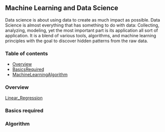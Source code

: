 ## Machine Learning and Data Science
Data science is about using data to create as much impact as possible. Data Science is almost everything that has something to do with data: Collecting, analyzing, modeling, yet the most important part is its application all sort of application. It is a blend of various tools, algorithms, and machine learning principles with the goal to discover hidden patterns from the raw data.

### Table of contents
 * [Overview](#Overview)
 * [BasicsRequired](#BasicsRequired)
 * [MachineLearningAlgorithm](#Algorithm)
 
 
 ### Overview
 [Linear_Regression](https://github.com/professor-4/Machine-Learning-and-Data-Science/)
 ### Basics required
 ### Algorithm
 
